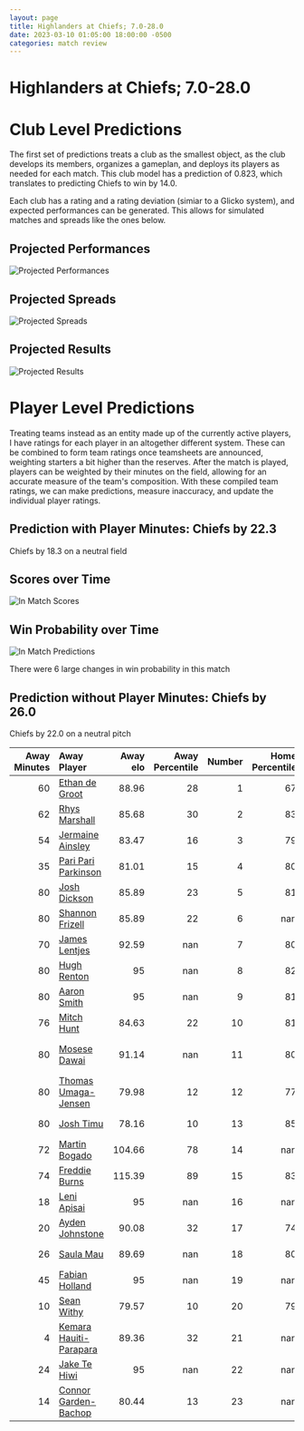 ```yaml
---  
layout: page  
title: Highlanders at Chiefs; 7.0-28.0  
date: 2023-03-10 01:05:00 18:00:00 -0500  
categories: match review  
---
```

# Highlanders at Chiefs; 7.0-28.0

# Club Level Predictions


The first set of predictions treats a club as the smallest object, as the club develops its members, organizes a gameplan, and deploys its players as needed for each match. This club model has a prediction of 0.823, which translates to predicting Chiefs to win by 14.0.

Each club has a rating and a rating deviation (simiar to a Glicko system), and expected performances can be generated. This allows for simulated matches and spreads like the ones below.
## Projected Performances


![Projected Performances](plots/performances_2023-03-10-Chiefs-Highlanders.png)
## Projected Spreads


![Projected Spreads](plots/spreads_2023-03-10-Chiefs-Highlanders.png)
## Projected Results


![Projected Results](plots/resultbar_2023-03-10-Chiefs-Highlanders.png)
# Player Level Predictions


Treating teams instead as an entity made up of the currently active players, I have ratings for each player in an altogether different system. These can be combined to form team ratings once teamsheets are announced, weighting starters a bit higher than the reserves. After the match is played, players can be weighted by their minutes on the field, allowing for an accurate measure of the team's composition. With these compiled team ratings, we can make predictions, measure inaccuracy, and update the individual player ratings.
## Prediction with Player Minutes: Chiefs by 22.3


Chiefs by 18.3 on a neutral field
## Scores over Time


![In Match Scores](plots/recap_scores_2023-03-10-Chiefs-Highlanders.png)
## Win Probability over Time


![In Match Predictions](plots/recap_prob_2023-03-10-Chiefs-Highlanders.png)

There were 6 large changes in win probability in this match
## Prediction without Player Minutes: Chiefs by 26.0


Chiefs by 22.0 on a neutral pitch



|   Away Minutes | Away Player                                                                 |   Away elo |   Away Percentile |   Number |   Home Percentile |   Home elo | Home Player                                                           |   Home Minutes |
|---------------:|:----------------------------------------------------------------------------|-----------:|------------------:|---------:|------------------:|-----------:|:----------------------------------------------------------------------|---------------:|
|             60 | [Ethan de Groot](..//playerfiles//EthandeGroot_cleaned.md)                  |      88.96 |                28 |        1 |                67 |      99.7  | [Aidan Ross](..//playerfiles//AidanRoss_cleaned.md)                   |             60 |
|             62 | [Rhys Marshall](..//playerfiles//RhysMarshall_cleaned.md)                   |      85.68 |                30 |        2 |                83 |     105.43 | [Samisoni Taukei'aho](..//playerfiles//SamisoniTaukei'aho_cleaned.md) |             60 |
|             54 | [Jermaine Ainsley](..//playerfiles//JermaineAinsley_cleaned.md)             |      83.47 |                16 |        3 |                79 |     108.51 | [John Ryan](..//playerfiles//JohnRyan_cleaned.md)                     |             60 |
|             35 | [Pari Pari Parkinson](..//playerfiles//PariPariParkinson_cleaned.md)        |      81.01 |                15 |        4 |                80 |     106.81 | [Brodie Retallick](..//playerfiles//BrodieRetallick_cleaned.md)       |             80 |
|             80 | [Josh Dickson](..//playerfiles//JoshDickson_cleaned.md)                     |      85.89 |                23 |        5 |                81 |     107.29 | [Tupou Vaa'i](..//playerfiles//TupouVaa'i_cleaned.md)                 |             17 |
|             80 | [Shannon Frizell](..//playerfiles//ShannonFrizell_cleaned.md)               |      85.89 |                22 |        6 |               nan |      96.48 | [Naitoa Ah Kuoi](..//playerfiles//NaitoaAhKuoi_cleaned.md)            |             70 |
|             70 | [James Lentjes](..//playerfiles//JamesLentjes_cleaned.md)                   |      92.59 |               nan |        7 |                80 |     106.81 | [Sam Cane](..//playerfiles//SamCane_cleaned.md)                       |             80 |
|             80 | [Hugh Renton](..//playerfiles//HughRenton_cleaned.md)                       |      95    |               nan |        8 |                82 |     108.77 | [Luke Jacobson](..//playerfiles//LukeJacobson_cleaned.md)             |             80 |
|             80 | [Aaron Smith](..//playerfiles//AaronSmith_cleaned.md)                       |      95    |               nan |        9 |                81 |     105.67 | [Brad Weber](..//playerfiles//BradWeber_cleaned.md)                   |             60 |
|             76 | [Mitch Hunt](..//playerfiles//MitchHunt_cleaned.md)                         |      84.63 |                22 |       10 |                81 |     107.66 | [Damian McKenzie](..//playerfiles//DamianMcKenzie_cleaned.md)         |             80 |
|             80 | [Mosese Dawai](..//playerfiles//MoseseDawai_cleaned.md)                     |      91.14 |               nan |       11 |                80 |     106.47 | [Etene Nanai-Seturo](..//playerfiles//EteneNanai-Seturo_cleaned.md)   |             80 |
|             80 | [Thomas Umaga-Jensen](..//playerfiles//ThomasUmaga-Jensen_cleaned.md)       |      79.98 |                12 |       12 |                77 |     104.59 | [Rameka Poihipi](..//playerfiles//RamekaPoihipi_cleaned.md)           |             70 |
|             80 | [Josh Timu](..//playerfiles//JoshTimu_cleaned.md)                           |      78.16 |                10 |       13 |                85 |     108.77 | [Alex Nankivell](..//playerfiles//AlexNankivell_cleaned.md)           |             80 |
|             72 | [Martin Bogado](..//playerfiles//MartinBogado_cleaned.md)                   |     104.66 |                78 |       14 |               nan |      95    | [Emoni Narawa](..//playerfiles//EmoniNarawa_cleaned.md)               |             60 |
|             74 | [Freddie Burns](..//playerfiles//FreddieBurns_cleaned.md)                   |     115.39 |                89 |       15 |                83 |     108.77 | [Shaun Stevenson](..//playerfiles//ShaunStevenson_cleaned.md)         |             80 |
|             18 | [Leni Apisai](..//playerfiles//LeniApisai_cleaned.md)                       |      95    |               nan |       16 |               nan |      96.04 | [Bradley Slater](..//playerfiles//BradleySlater_cleaned.md)           |             20 |
|             20 | [Ayden Johnstone](..//playerfiles//AydenJohnstone_cleaned.md)               |      90.08 |                32 |       17 |                74 |     101.69 | [Ollie Norris](..//playerfiles//OllieNorris_cleaned.md)               |             20 |
|             26 | [Saula Mau](..//playerfiles//SaulaMau_cleaned.md)                           |      89.69 |               nan |       18 |                80 |     103.97 | [George Dyer](..//playerfiles//GeorgeDyer_cleaned.md)                 |             20 |
|             45 | [Fabian Holland](..//playerfiles//FabianHolland_cleaned.md)                 |      95    |               nan |       19 |               nan |      97.26 | [Samipeni Finau](..//playerfiles//SamipeniFinau_cleaned.md)           |             63 |
|             10 | [Sean Withy](..//playerfiles//SeanWithy_cleaned.md)                         |      79.57 |                10 |       20 |                79 |     106.5  | [Pita Gus Sowakula](..//playerfiles//PitaGusSowakula_cleaned.md)      |             10 |
|              4 | [Kemara Hauiti-Parapara](..//playerfiles//KemaraHauiti-Parapara_cleaned.md) |      89.36 |                32 |       21 |               nan |      98.1  | [Cortez Ratima](..//playerfiles//CortezRatima_cleaned.md)             |             20 |
|             24 | [Jake Te Hiwi](..//playerfiles//JakeTeHiwi_cleaned.md)                      |      95    |               nan |       22 |               nan |      98.39 | [Josh Ioane](..//playerfiles//JoshIoane_cleaned.md)                   |             20 |
|             14 | [Connor Garden-Bachop](..//playerfiles//ConnorGarden-Bachop_cleaned.md)     |      80.44 |                13 |       23 |               nan |      95    | [Daniel Rona](..//playerfiles//DanielRona_cleaned.md)                 |             10 |

